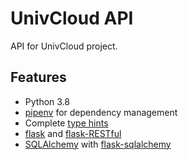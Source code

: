 # UnivCloud API

API for UnivCloud project.

## Features

- Python 3.8
- [pipenv](https://pipenv.kennethreitz.org/en/latest/) for dependency management
- Complete [type hints](https://docs.python.org/3/library/typing.html)
- [flask](https://flask.palletsprojects.com/en/1.1.x/) and [flask-RESTful](https://flask-restful.readthedocs.io/en/latest/index.html) 
- [SQLAlchemy](https://www.sqlalchemy.org/) with [flask-sqlalchemy](https://flask-sqlalchemy.palletsprojects.com/en/2.x/)


